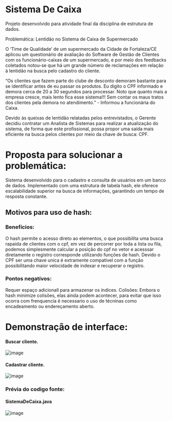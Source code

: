 # Sistema De Caixa
Projeto desenvolvido para atividade final da disciplina de estrutura de dados.

Problemática: Lentidão no Sistema de Caixa de Supermercado

O ‘Time de Qualidade’ de um supermercado da Cidade de Fortaleza/CE aplicou um questionário de avaliação do Software de Gestão de Clientes com os funcionário-caixas de um supermercado, e por meio dos feedbacks coletados notou-se que há um grande número de reclamações em relação à lentidão na busca pelo cadastro do cliente.

“Os clientes que fazem parte do clube de desconto demoram bastante para se identificar antes de eu passar os produtos. Eu digito o CPF informado e demora cerca de 20 a 30 segundos para processar. Noto que quanto mais a empresa cresce, mais lento fica esse sistema!!! Sem contar os maus tratos dos clientes pela demora no atendimento.” - Informou a funcionária do Caixa.

Devido às queixas de lentidão relatadas pelos entrevistados, o Gerente decidiu contratar um Analista de Sistemas para realizar a atualização do sistema, de forma que este profissional, possa propor uma saída mais eficiente na busca pelos clientes por meio da chave de busca: CPF.



# Proposta para solucionar a problemática:

Sistema desenvolvido para o cadastro e consulta de usuários em um banco de dados. Implementado com uma estrutura de tabela hash, ele oferece escalabilidade superior na busca de informações, garantindo um tempo de resposta constante.

## Motivos para uso de hash:

### Benefícios:

O hash permite o acesso direto ao elementos, o que possibilita uma busca rapaida de clientes com o cpf, em vez de percorrer por toda a lista ou fila, podemos simplesmente calcular a posição do cpf no vetor e acesssar diretamente o registro corresponde utilizando funções de hash.
Devido o CPF ser uma chave unica é extramente compativel com a função possibilitando maior velocidade de indexar e recuperar o registro.

### Pontos negatívos:

Requer espaço adicionall para armazenar os índices.
Colisões: Embora o hash minimize colisões, elas ainda podem acontecer, para evitar que isso ocorra com frenquencia  é necessario o uso de técninas como encadeamento ou endereçamento aberto.




# Demonstração de interface:


#### Buscar cliente.
![image](https://github.com/Cyo4k/SistemCaixa/assets/93006521/00b1a180-5dac-4fa7-8acc-8d010e101f07)

#### Cadastrar cliente.
![image](https://github.com/Cyo4k/SistemCaixa/assets/93006521/f836b1ea-9e5a-4f35-8f94-478a4efb4ee9)


### Prévia do codigo fonte:

#### SistemaDeCaixa.java

![image](https://github.com/Cyo4k/SistemCaixa/assets/93006521/c1260923-0d04-4a47-a783-2d7f23b27cf3)
